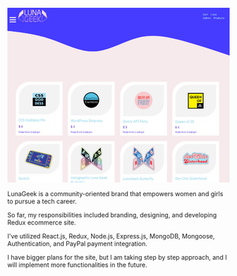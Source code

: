 ![Luna Geek website](/frontend/public/lunageek.jpg?raw=true)

LunaGeek is a community-oriented brand that empowers women and girls to pursue a tech career.

So far, my responsibilities included branding, designing, and developing Redux ecommerce site.

I've utilized React.js, Redux, Node.js, Express.js, MongoDB, Mongoose, Authentication, and PayPal payment integration.

I have bigger plans for the site, but I am taking step by step approach, and I will implement more functionalities in the future.
